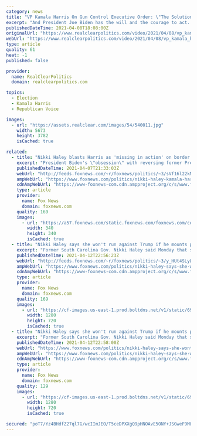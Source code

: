 ```yaml
---
category: news
title: "VP Kamala Harris On Gun Control Executive Order: \"The Solutions Already Exist\""
excerpt: "And President Joe Biden has the will and the courage to act. — Vice President Kamala Harris (@VP) April 8, 2021 THE VICE PRESIDENT: Good morning. Over the course of my career, I have seen gun violence up close. I have looked at autopsy photographs."
publishedDateTime: 2021-04-08T18:08:00Z
originalUrl: "https://www.realclearpolitics.com/video/2021/04/08/vp_kamala_harris_on_gun_control_executive_order_the_solutions_already_exist.html#!"
webUrl: "https://www.realclearpolitics.com/video/2021/04/08/vp_kamala_harris_on_gun_control_executive_order_the_solutions_already_exist.html#!"
type: article
quality: 61
heat: -1
published: false

provider:
  name: RealClearPolitics
  domain: realclearpolitics.com

topics:
  - Election
  - Kamala Harris
  - Republican Voice

images:
  - url: "https://assets.realclear.com/images/54/540011.jpg"
    width: 5673
    height: 3782
    isCached: true

related:
  - title: "Nikki Haley blasts Harris as 'missing in action' on border: 'God help us if she ever becomes president'"
    excerpt: "President Biden's \"obsession\" with reversing former President Donald Trump's policies is \"unacceptable,\" former U.S. Ambassador to the United Nations Nikki Haley told \"America Reports\" Wednesday."
    publishedDateTime: 2021-04-07T21:33:03Z
    webUrl: "http://feeds.foxnews.com/~r/foxnews/politics/~3/sVf16l22kMU/nikki-haley-kamala-harris-missing-in-action-border-crisis"
    ampWebUrl: "https://www.foxnews.com/politics/nikki-haley-kamala-harris-missing-in-action-border-crisis.amp"
    cdnAmpWebUrl: "https://www-foxnews-com.cdn.ampproject.org/c/s/www.foxnews.com/politics/nikki-haley-kamala-harris-missing-in-action-border-crisis.amp"
    type: article
    provider:
      name: Fox News
      domain: foxnews.com
    quality: 169
    images:
      - url: "https://a57.foxnews.com/static.foxnews.com/foxnews.com/content/uploads/2018/09/340/340/fox-news.jpg?ve=1&tl=1"
        width: 340
        height: 340
        isCached: true
  - title: "Nikki Haley says she won't run against Trump if he mounts presidential bid in 2024"
    excerpt: "Former South Carolina Gov. Nikki Haley said Monday that she would not run for the presidency in 2024 if former President Donald Trump mounts another campaign for the White House."
    publishedDateTime: 2021-04-12T22:56:23Z
    webUrl: "http://feeds.foxnews.com/~r/foxnews/politics/~3/y_HUt4SLyLQ/nikki-haley-says-she-wont-run-against-trump-if-he-mounts-presidential-bid-in-2024"
    ampWebUrl: "https://www.foxnews.com/politics/nikki-haley-says-she-wont-run-against-trump-if-he-mounts-presidential-bid-in-2024.amp"
    cdnAmpWebUrl: "https://www-foxnews-com.cdn.ampproject.org/c/s/www.foxnews.com/politics/nikki-haley-says-she-wont-run-against-trump-if-he-mounts-presidential-bid-in-2024.amp"
    type: article
    provider:
      name: Fox News
      domain: foxnews.com
    quality: 169
    images:
      - url: "https://cf-images.us-east-1.prod.boltdns.net/v1/static/694940094001/e1cf9b75-bdd8-4751-b0a7-bdb396837917/d58167fb-cb91-4558-9cc7-fd257fe0a319/1280x720/match/image.jpg"
        width: 1280
        height: 720
        isCached: true
  - title: "Nikki Haley says she won't run against Trump if he mounts presidential bid in 2024"
    excerpt: "Former South Carolina Gov. Nikki Haley said Monday that she would not run for the presidency in 2024 if former President Donald Trump mounts another campaign for the White House. Haley served in the Trump administration as U.S. ambassador to the United ..."
    publishedDateTime: 2021-04-12T22:58:00Z
    webUrl: "https://www.foxnews.com/politics/nikki-haley-says-she-wont-run-against-trump-if-he-mounts-presidential-bid-in-2024"
    ampWebUrl: "https://www.foxnews.com/politics/nikki-haley-says-she-wont-run-against-trump-if-he-mounts-presidential-bid-in-2024.amp"
    cdnAmpWebUrl: "https://www-foxnews-com.cdn.ampproject.org/c/s/www.foxnews.com/politics/nikki-haley-says-she-wont-run-against-trump-if-he-mounts-presidential-bid-in-2024.amp"
    type: article
    provider:
      name: Fox News
      domain: foxnews.com
    quality: 129
    images:
      - url: "https://cf-images.us-east-1.prod.boltdns.net/v1/static/694940094001/e1cf9b75-bdd8-4751-b0a7-bdb396837917/d58167fb-cb91-4558-9cc7-fd257fe0a319/1280x720/match/image.jpg"
        width: 1280
        height: 720
        isCached: true

secured: "poT7/Yz4BHdfZ27ql7G/wcIImJEO/T5ceDPXXgQ9pHNOAvE5ONY+JSGweF9ML4+Y8+8jNX9o6/SwMpHF2AqQpMF47OFd43Gjd8fBnTYscoROS63e7s5x4mmi5JLHn+UF4pzkcDGeKREepE9vQX1FYdNAH9BLjYyYhydsdh8A5WH0fxfeOcdbXc2f00ZdNPAOOpXqEHdN1/RzG5RBXu96ZHW4ED2ynCpYKrTeV0oSQhXrSHxsuU5gj6S4Skhc+CIwh6jvgFijK9ewdemHgySIFLeYLyHtWX2taniRQcURyUqgN+TwiAm++fEKRV/b7+0b/MSDzg8fSECqIAIdPblmCNZaqMj090Kv/7YCZHfm5yk=;kA7/EvbiApvzrOPAzionbQ=="
---
```


